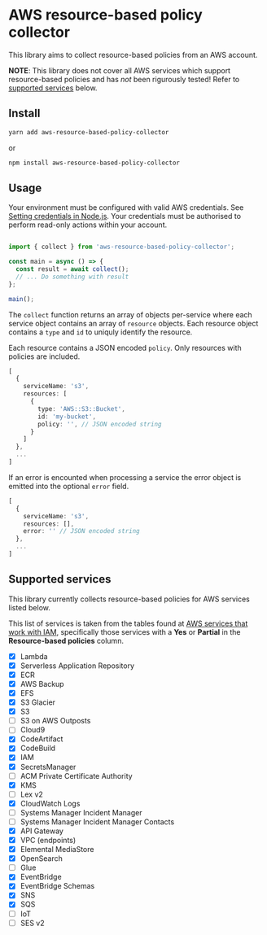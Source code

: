 # AWS resource-based policy collector

This library aims to collect resource-based policies from an AWS account.

**NOTE**: This library does not cover all AWS services which support resource-based policies and has *not* been rigurously tested! Refer to [supported services](#supported-services) below.

## Install

```bash
yarn add aws-resource-based-policy-collector
```
or
```bash
npm install aws-resource-based-policy-collector
```

## Usage

Your environment must be configured with valid AWS credentials. See [Setting credentials in Node.js][credentials]. Your credentials must be authorised to perform read-only actions within your account.

```typescript

import { collect } from 'aws-resource-based-policy-collector';

const main = async () => {
  const result = await collect();
  // ... Do something with result
};

main();
```

The `collect` function returns an array of objects per-service where each service object contains an array of `resource` objects. Each resource object contains a `type` and `id` to uniquly identify the resource.

Each resource contains a JSON encoded `policy`. Only resources with policies are included.

```typescript
[
  {
    serviceName: 's3',
    resources: [
      {
        type: 'AWS::S3::Bucket',
        id: 'my-bucket',
        policy: '', // JSON encoded string
      }
    ]
  },
  ...
]
```

If an error is encounted when processing a service the error object is emitted into the optional `error` field.

```typescript
[
  {
    serviceName: 's3',
    resources: [],
    error: '' // JSON encoded string
  },
  ...
]
```

## Supported services

This library currently collects resource-based policies for AWS services listed below. 

This list of services is taken from the tables found at [AWS services that work with IAM][services], specifically those services with a **Yes** or **Partial** in the **Resource-based policies** column.

- [x]  Lambda
- [x]  Serverless Application Repository
- [x]  ECR
- [x]  AWS Backup
- [x]  EFS
- [x]  S3 Glacier
- [x]  S3
- [ ]  S3 on AWS Outposts
- [ ]  Cloud9
- [x]  CodeArtifact
- [x]  CodeBuild
- [x]  IAM
- [x]  SecretsManager
- [ ]  ACM Private Certificate Authority
- [x]  KMS
- [ ]  Lex v2
- [x]  CloudWatch Logs
- [ ]  Systems Manager Incident Manager
- [ ]  Systems Manager Incident Manager Contacts
- [x]  API Gateway
- [x]  VPC (endpoints)
- [x]  Elemental MediaStore
- [x]  OpenSearch
- [ ]  Glue
- [x]  EventBridge
- [x]  EventBridge Schemas
- [x]  SNS
- [x]  SQS
- [ ]  IoT
- [ ]  SES v2

[services]: https://docs.aws.amazon.com/IAM/latest/UserGuide/reference_aws-services-that-work-with-iam.html
[credentials]: https://docs.aws.amazon.com/sdk-for-javascript/v3/developer-guide/setting-credentials-node.html